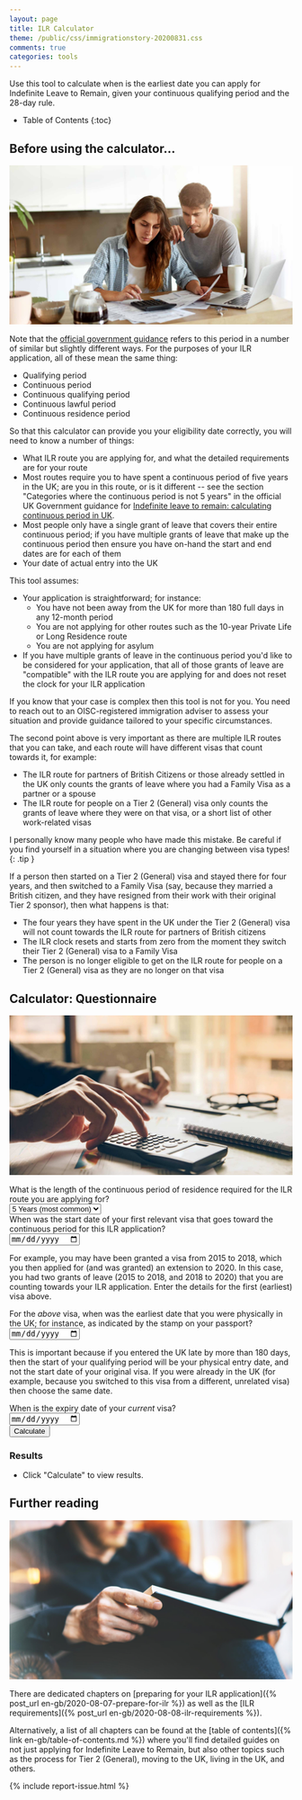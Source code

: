 ```yaml
---
layout: page
title: ILR Calculator
theme: /public/css/immigrationstory-20200831.css
comments: true
categories: tools
---
```


Use this tool to calculate when is the earliest date you can apply for Indefinite Leave to Remain, given your continuous qualifying period and the 28-day rule.

* Table of Contents
{:toc}

## Before using the calculator...
![](/assets/ilr-calculator-understand-rules.jpg)

Note that the [official government guidance](https://www.gov.uk/government/publications/indefinite-leave-to-remain-calculating-continuous-period-in-uk) refers to this period in a number of similar but slightly different ways. For the purposes of your ILR application, all of these mean the same thing:

* Qualifying period
* Continuous period
* Continuous qualifying period
* Continuous lawful period
* Continuous residence period

So that this calculator can provide you your eligibility date correctly, you will need to know a number of things:

* What ILR route you are applying for, and what the detailed requirements are for your route
* Most routes require you to have spent a continuous period of five years in the UK; are you in this route, or is it different -- see the section "Categories where the continuous
period is not 5 years" in the official UK Government guidance for [Indefinite leave to remain: calculating continuous period in UK](https://www.gov.uk/government/publications/indefinite-leave-to-remain-calculating-continuous-period-in-uk).
* Most people only have a single grant of leave that covers their entire continuous period; if you have multiple grants of leave that make up the continuous period then ensure you have on-hand the start and end dates are for each of them
* Your date of actual entry into the UK

This tool assumes:

* Your application is straightforward; for instance:
  * You have not been away from the UK for more than 180 full days in any 12-month period
  * You are not applying for other routes such as the 10-year Private Life or Long Residence route
  * You are not applying for asylum
* If you have multiple grants of leave in the continuous period you'd like to be considered for your application, that all of those grants of leave are "compatible" with the ILR route you are applying for and does not reset the clock for your ILR application

If you know that your case is complex then this tool is not for you. You need to reach out to an OISC-registered immigration adviser to assess your situation and provide guidance tailored to your specific circumstances.

The second point above is very important as there are multiple ILR routes that you can take, and each route will have different visas that count towards it, for example:

* The ILR route for partners of British Citizens or those already settled in the UK only counts the grants of leave where you had a Family Visa as a partner or a spouse
* The ILR route for people on a Tier 2 (General) visa only counts the grants of leave where they were on that visa, or a short list of other work-related visas

I personally know many people who have made this mistake. Be careful if you find yourself in a situation where you are changing between visa types!
{: .tip }

If a person then started on a Tier 2 (General) visa and stayed there for four years, and then switched to a Family Visa (say, because they married a British citizen, and they have resigned from their work with their original Tier 2 sponsor), then what happens is that:

* The four years they have spent in the UK under the Tier 2 (General) visa will not count towards the ILR route for partners of British citizens
* The ILR clock resets and starts from zero from the moment they switch their Tier 2 (General) visa to a Family Visa
* The person is no longer eligible to get on the ILR route for people on a Tier 2 (General) visa as they are no longer on that visa

## Calculator: Questionnaire
![](/assets/ilr-calculator.jpg)

<form id="ilr-calculator">
  <div class="box">
  <div class="field">
    <label class="label">What is the length of the continuous period of residence required for the ILR route you are applying for?</label>
    <div class="control">
      <div class="select" required>
        <select name="continuous-period-duration">
          <option value="5">5 Years (most common)</option>
          <option value="3">3 Years</option>
          <option value="2">2 Years</option>
        </select>
      </div>
    </div>
  </div>
  <div class="field">
    <label class="label">When was the start date of your first relevant visa that goes toward the continuous period for this ILR application?</label>
    <div class="control">
      <input class="input" type="date" name="first-visa-start-date" required>
    </div>
    <p class="help">For example, you may have been granted a visa from 2015 to 2018, which you then applied for (and was granted) an extension to 2020. In this case, you had two grants of leave (2015 to 2018, and 2018 to 2020) that you are counting towards your ILR application. Enter the details for the first (earliest) visa above.</p>
  </div>
  <div class="field">
    <label class="label">For the <em>above</em> visa, when was the earliest date that you were physically in the UK; for instance, as indicated by the stamp on your passport?</label>
    <div class="control">
      <input class="input" type="date" name="physical-entry-date" required>
    </div>
    <p class="help">This is important because if you entered the UK late by more than 180 days, then the start of your qualifying period will be your physical entry date, and not the start date of your original visa. If you were already in the UK (for example, because you switched to this visa from a different, unrelated visa) then choose the same date.</p>
  </div>
  <div class="field">
    <label class="label">When is the expiry date of your <em>current</em> visa?</label>
    <div class="control">
      <input class="input" type="date" name="current-visa-end-date" required>
    </div>
  </div>
  </div>
  <div class="field">
    <div class="control">
      <button class="button is-primary is-fullwidth">Calculate</button>
    </div>
  </div>
</form>

### Results

<ul id="ilr-calculator-observations"><li>Click "Calculate" to view results.</li></ul>

<script>

  document.getElementById("ilr-calculator").addEventListener("submit", function(event) {

    const ONE_DAY = 24 * 60 * 60 * 1000;

    event.preventDefault();

    // Inputs

    var firstVisaStartDate = new Date(event.target.elements["first-visa-start-date"].value);
    var physicalEntryDate = new Date(event.target.elements["physical-entry-date"].value);
    var currentVisaEndDate = new Date(event.target.elements["current-visa-end-date"].value);
    var delayedEntry = (physicalEntryDate - firstVisaStartDate) / ONE_DAY;
    var continuousPeriodDuration = parseInt(event.target.elements["continuous-period-duration"].value, 10);

    // Outputs

    var observations = document.getElementById("ilr-calculator-observations");

    // Main logic

    observations.innerHTML = "";
    var observation;

    var qualifyingPeriodStartDate;

    if (delayedEntry > 180) {
      qualifyingPeriodStartDate = physicalEntryDate;
      observation = document.createElement("li");
      observation.appendChild(document.createTextNode("Your physical entry date into the UK is " + delayedEntry + " days (which is more than 180 days) after your leave was granted; thus the start date of your qualifying period for this ILR application is " + qualifyingPeriodStartDate.toLocaleDateString() + " which was when you entered the UK."));
      observations.appendChild(observation);
    } else if (delayedEntry < 0) {
      qualifyingPeriodStartDate = firstVisaStartDate;
      observation = document.createElement("li");
      observation.appendChild(document.createTextNode("Your physical entry date into the UK is earlier than the start date of your relevant grant of leave for this ILR application. We assume this is because you were already in the UK before, but on a different and unrelated visa. Your qualifying period start date is thus " + qualifyingPeriodStartDate.toLocaleDateString() + " which was when your visa was granted."));
      observations.appendChild(observation);
    } else if (delayedEntry == 0) {
      qualifyingPeriodStartDate = firstVisaStartDate;
      observation = document.createElement("li");
      observation.appendChild(document.createTextNode("Your qualifying period start date is " + qualifyingPeriodStartDate.toLocaleDateString() + " which was when your visa was granted, the same date as when you physically entered the UK."));
      observations.appendChild(observation);
      observation = document.createElement("li");
    } else {
      qualifyingPeriodStartDate = firstVisaStartDate;
      var nextYear = new Date(qualifyingPeriodStartDate.getFullYear() + 1, qualifyingPeriodStartDate.getMonth(), qualifyingPeriodStartDate.getDate() - 1);
      var remainingAllowance = 180 - delayedEntry;
      observation = document.createElement("li");
      observation.appendChild(document.createTextNode("You have entered the UK " + delayedEntry + " " + (delayedEntry == 1 ? "day" : "days") + " after the start date of your visa. As this is still within the 180-day allowance, it will be counted as an allowable absence and your qualifying period start date is " + qualifyingPeriodStartDate.toLocaleDateString() + " which was when your visa was granted."));
      observations.appendChild(observation);
      observation = document.createElement("li");
      if (remainingAllowance == 0) {
        observation.appendChild(document.createTextNode("You must ensure that you have not spent any full days outside the UK at all from " + physicalEntryDate.toLocaleDateString() + " to " + nextYear.toLocaleDateString() + " as it will bring you above the 180-day limit of allowed absences in any 12-month period."));
        observations.appendChild(observation);
      } else {
        observation.appendChild(document.createTextNode("You must ensure that you have not been outside the UK for more than " + remainingAllowance + " full " + (remainingAllowance == 1 ? "day" : "days") + " from " + physicalEntryDate.toLocaleDateString() + " to " + nextYear.toLocaleDateString() + " as it will bring you above the 180-day limit of allowed absences in any 12-month period."));
        observations.appendChild(observation);
      }
    }

    var qualifyingPeriodEndDate = new Date(qualifyingPeriodStartDate.getFullYear() + continuousPeriodDuration, qualifyingPeriodStartDate.getMonth(), qualifyingPeriodStartDate.getDate() - 1);
    observation = document.createElement("li");
    observation.appendChild(document.createTextNode("The end date of your qualifying period for this ILR application is " + qualifyingPeriodEndDate.toLocaleDateString() + "."));
    observations.appendChild(observation);

    var earliestIlrApplicationDate = new Date(qualifyingPeriodEndDate.getFullYear(), qualifyingPeriodEndDate.getMonth(), qualifyingPeriodEndDate.getDate() - 28);
    observation = document.createElement("li");
    observation.appendChild(document.createTextNode("Your earliest ILR application date is on " + earliestIlrApplicationDate.toLocaleDateString() + ". Do not submit an application before this date as otherwise your application will be rejected and no refund will be given. If you spend or have spent more than 180 full days in any 12-month period between " + qualifyingPeriodStartDate.toLocaleDateString() + " and " + earliestIlrApplicationDate.toLocaleDateString() + " then your ILR clock will reset and your earliest ILR application date will change. If this is the case then do not use the date above as it is invalid; you must work out the dates given your circumstances or consult with an immigration adviser."));
    observations.appendChild(observation);

    if (earliestIlrApplicationDate > currentVisaEndDate) {
      observation = document.createElement("li");
      observation.appendChild(document.createTextNode("Your current visa expires before your earliest ILR application date. You will need to extend your visa before you can eventually apply for an ILR."));
      observations.appendChild(observation);
    }


  });

</script>

## Further reading
![](/assets/ilr-calculator-further-reading.jpg)

There are dedicated chapters on [preparing for your ILR application]({% post_url en-gb/2020-08-07-prepare-for-ilr %}) as well as the [ILR requirements]({% post_url en-gb/2020-08-08-ilr-requirements %}).

Alternatively, a list of all chapters can be found at the [table of contents]({% link en-gb/table-of-contents.md %}) where you'll find detailed guides on not just applying for Indefinite Leave to Remain, but also other topics such as the process for Tier 2 (General), moving to the UK, living in the UK, and others.

{% include report-issue.html %}